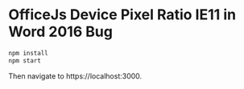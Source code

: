 # OfficeJs Device Pixel Ratio IE11 in Word 2016 Bug

```javascript
npm install
npm start
```
Then navigate to https://localhost:3000.


